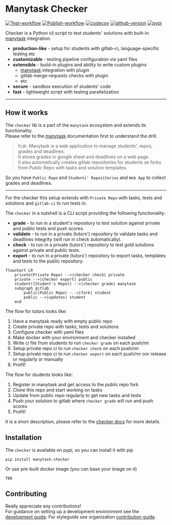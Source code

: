 # Manytask Checker

[![Test-workflow](https://github.com/manytask/checker/actions/workflows/test.yml/badge.svg)](https://github.com/manytask/checker/actions/workflows/test.yml)
[![Publish-workflow](https://github.com/manytask/checker/actions/workflows/publish.yml/badge.svg)](https://github.com/manytask/checker/actions/workflows/publish.yml)
[![codecov](https://codecov.io/gh/manytask/checker/branch/main/graph/badge.svg?token=3F9J850FX2)](https://codecov.io/gh/manytask/checker)
[![github-version](https://img.shields.io/github/v/release/manytask/checker?logo=github&display_name=tag&sort=semver)](https://github.com/manytask/checker/releases)
[![pypi](https://img.shields.io/pypi/v/manytask-checker.svg)](https://pypi.org/project/manytask-checker/)


Checker is a Python cli script to test students' solutions with built-in [manytask](https://github.com/yandexdataschool/manytask) integration.

* **production-like** - setup for students with gitlab-ci, language-specific testing etc 
* **customizable** - testing pipeline configuration via yaml files
* **extensible** - build-in plugins and ability to write custom plugins
    * [manytask](https://github.com/manytask/manytask) integration with plugin
    * gitlab merge-requests checks with plugin
    * etc
* **secure** - sandbox execution of students' code
* **fast** - lightweight script with testing parallelization

---


## How it works 

The `checker` lib is a part of the `manytask` ecosystem and extends its functionality.  
Please refer to the [manytask](https://github.com/manytask/manytask) documentation first to understand the drill.

> tl;dr: Manytask is a web application to manage students', repos, grades and deadlines.  
> It stores grades in google sheet and deadlines on a web page.  
> It also automatically creates gitlab repositories for students as forks from Public Repo with tasks and solution templates.  

So you have `Public Repo` and `Students' Repositories` and `Web App` to collect grades and deadlines.  

---

For the checker this setup extends with `Private Repo` with tasks, tests and solutions and `gitlab-ci` to run tests in.

The `checker` in a nutshell is a CLI script providing the following functionality:  

* **grade** - to run in a student's repository to test solution against private and public tests and push scores.
* **validate** - to run in a private (tutors') repository to validate tasks and deadlines integrity (will run in check automatically).
* **check** - to run in a private (tutors') repository to test gold solutions against private and public tests.
* **export** - to run in a private (tutors') repository to export tasks, templates and tests to the public repository.

```mermaid
flowchart LR
    private(Private Repo) -->|checker check| private
    private -->|checker export| public
    student([Student's Repo]) -->|checker grade| manytask
    subgraph gitlab
        public(Public Repo) -.->|fork| student
        public -->|updates| student
    end
```

The flow for tutors looks like:  

1. Have a manytask ready with empty public repo
2. Create private repo with tasks, tests and solutions
3. Configure checker with yaml files
4. Make docker with your environment and checker installed
5. Write ci file from students to run `checker grade` on each push/mr
6. Setup private repo ci to run `checker check` on each push/mr
7. Setup private repo ci to run `checker export` on each push/mr oor release or regularly or manually
8. Profit!

The flow for students looks like:

1. Register in manytask and get access to the public repo fork
2. Clone this repo and start working on tasks
3. Update from public repo regularly to get new tasks and tests
4. Push your solution to gitlab where `checker grade` will run and push scores
5. Profit!


It is a short description, please refer to the [checker docs](./docs) for more details.


## Installation 

The `checker` is available on pypi, so you can install it with pip
```shell
pip install manytask-checker
```

Or use pre-built docker image (you can base your image on it)
```shell
TBA
```


## Contributing

Really appreciate any contributions!  
For guidance on setting up a development environment see the [development guide](./docs/6_development).
For styleguide see organization [contribution guide](https://github.com/manytask/.github/CONTRIBUTING.md).

